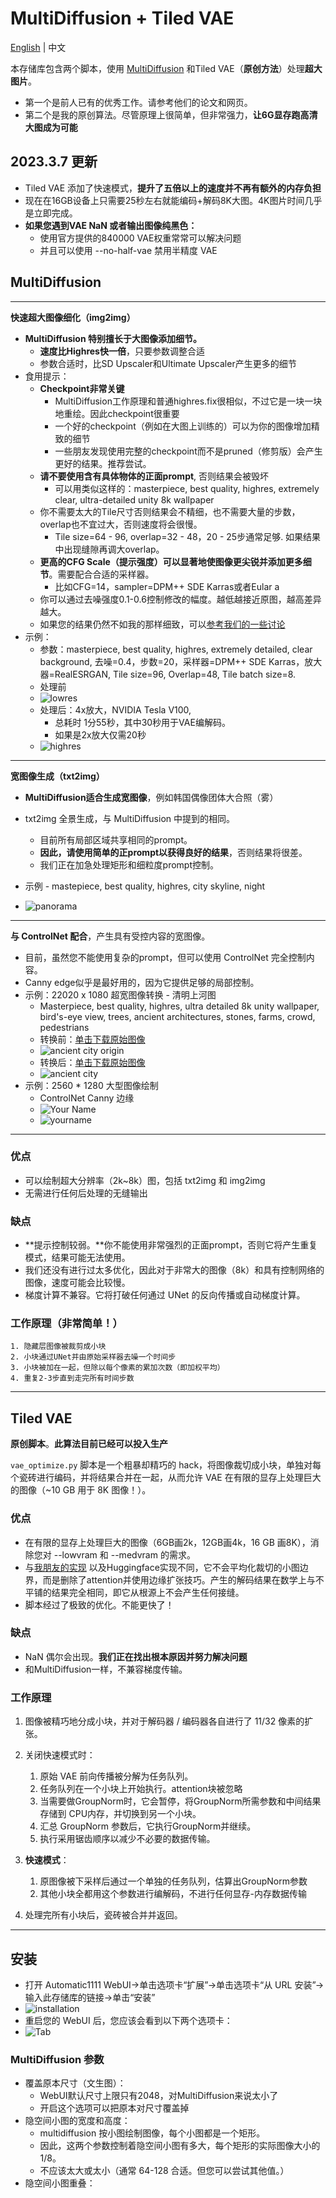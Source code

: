 
# MultiDiffusion + Tiled VAE

[English](readme.md) | 中文

本存储库包含两个脚本，使用 [MultiDiffusion](multidiffusion.github.io) 和Tiled VAE（**原创方法**）处理**超大图片**。

- 第一个是前人已有的优秀工作。请参考他们的论文和网页。
- 第二个是我的原创算法。尽管原理上很简单，但非常强力，**让6G显存跑高清大图成为可能**

##  2023.3.7 更新

- Tiled VAE 添加了快速模式，**提升了五倍以上的速度并不再有额外的内存负担**
- 现在在16GB设备上只需要25秒左右就能编码+解码8K大图。4K图片时间几乎是立即完成。
- **如果您遇到VAE NaN 或者输出图像纯黑色：**
  - 使用官方提供的840000 VAE权重常常可以解决问题
  - 并且可以使用 --no-half-vae 禁用半精度 VAE

## MultiDiffusion

****

**快速超大图像细化（img2img）**

- **MultiDiffusion 特别擅长于大图像添加细节。**
  - **速度比Highres快一倍**，只要参数调整合适
  - 参数合适时，比SD Upscaler和Ultimate Upscaler产生更多的细节
- 食用提示：
  - **Checkpoint非常关键**
    - MultiDiffusion工作原理和普通highres.fix很相似，不过它是一块一块地重绘。因此checkpoint很重要
    - 一个好的checkpoint（例如在大图上训练的）可以为你的图像增加精致的细节
    - 一些朋友发现使用完整的checkpoint而不是pruned（修剪版）会产生更好的结果。推荐尝试。
  - **请不要使用含有具体物体的正面prompt**, 否则结果会被毁坏
    - 可以用类似这样的：masterpiece, best quality, highres, extremely clear, ultra-detailed unity 8k wallpaper
  - 你不需要太大的Tile尺寸否则结果会不精细，也不需要大量的步数，overlap也不宜过大，否则速度将会很慢。
    - Tile size=64 - 96, overlap=32 - 48，20 - 25步通常足够. 如果结果中出现缝隙再调大overlap。
  - **更高的CFG Scale（提示强度）可以显著地使图像更尖锐并添加更多细节**。需要配合合适的采样器。
    - 比如CFG=14，sampler=DPM++ SDE Karras或者Eular a
  - 你可以通过去噪强度0.1-0.6控制修改的幅度。越低越接近原图，越高差异越大。
  - 如果您的结果仍然不如我的那样细致，可以[参考我们的一些讨论](https://github.com/pkuliyi2015/multidiffusion-upscaler-for-automatic1111/issues/3)
- 示例：
  - 参数：masterpiece, best quality, highres, extremely detailed, clear background, 去噪=0.4，步数=20，采样器=DPM++ SDE Karras，放大器=RealESRGAN, Tile size=96, Overlap=48, Tile batch size=8.
  - 处理前
  - ![lowres](https://github.com/pkuliyi2015/multidiffusion-upscaler-for-automatic1111/blob/docs/imgs/lowres.jpg?raw=true)
  - 处理后：4x放大，NVIDIA Tesla V100,
    - 总耗时 1分55秒，其中30秒用于VAE编解码。
    - 如果是2x放大仅需20秒
  - ![highres](https://github.com/pkuliyi2015/multidiffusion-upscaler-for-automatic1111/blob/docs/imgs/highres.jpeg?raw=true)

****

**宽图像生成（txt2img）**

- **MultiDiffusion适合生成宽图像**，例如韩国偶像团体大合照（雾）
- txt2img 全景生成，与 MultiDiffusion 中提到的相同。
  - 目前所有局部区域共享相同的prompt。
  - **因此，请使用简单的正prompt以获得良好的结果**，否则结果将很差。
  - 我们正在加急处理矩形和细粒度prompt控制。
- 示例 - mastepiece, best quality, highres, city skyline, night

- ![panorama](https://github.com/pkuliyi2015/multidiffusion-upscaler-for-automatic1111/blob/docs/imgs/city_panorama.jpeg?raw=true)

****

**与 ControlNet 配合**，产生具有受控内容的宽图像。

- 目前，虽然您不能使用复杂的prompt，但可以使用 ControlNet 完全控制内容。
- Canny edge似乎是最好用的，因为它提供足够的局部控制。
- 示例：22020 x 1080 超宽图像转换 - 清明上河图
  - Masterpiece, best quality, highres, ultra detailed 8k unity wallpaper, bird's-eye view, trees, ancient architectures, stones, farms, crowd, pedestrians
  - 转换前：[单击下载原始图像](https://github.com/pkuliyi2015/multidiffusion-upscaler-for-automatic1111/blob/docs/imgs/ancient_city_origin.jpeg)
  - ![ancient city origin](https://github.com/pkuliyi2015/multidiffusion-upscaler-for-automatic1111/blob/docs/imgs/ancient_city_origin.jpeg?raw=true)
  - 转换后：[单击下载原始图像](https://github.com/pkuliyi2015/multidiffusion-upscaler-for-automatic1111/blob/docs/imgs/ancient_city.jpeg)
  - ![ancient city](https://github.com/pkuliyi2015/multidiffusion-upscaler-for-automatic1111/blob/docs/imgs/ancient_city.jpeg?raw=true)
- 示例：2560 * 1280 大型图像绘制
  - ControlNet Canny 边缘
  - ![Your Name](https://github.com/pkuliyi2015/multidiffusion-upscaler-for-automatic1111/blob/docs/imgs/yourname_canny.jpeg?raw=true)
  - ![yourname](https://github.com/pkuliyi2015/multidiffusion-upscaler-for-automatic1111/blob/docs/imgs/yourname.jpeg?raw=true)

****

  ### 优点

  - 可以绘制超大分辨率（2k~8k）图，包括 txt2img 和 img2img
  - 无需进行任何后处理的无缝输出

  ### 缺点

  - **提示控制较弱。**你不能使用非常强烈的正面prompt，否则它将产生重复模式，结果可能无法使用。
  - 我们还没有进行过太多优化，因此对于非常大的图像（8k）和具有控制网络的图像，速度可能会比较慢。
  - 梯度计算不兼容。它将打破任何通过 UNet 的反向传播或自动梯度计算。

  ### 工作原理（非常简单！）

    1. 隐藏层图像被裁剪成小块
    2. 小块通过UNet并由原始采样器去噪一个时间步
    3. 小块被加在一起，但除以每个像素的累加次数（即加权平均）
    4. 重复2-3步直到走完所有时间步数

****

## Tiled VAE

**原创脚本**。**此算法目前已经可以投入生产**

`vae_optimize.py` 脚本是一个粗暴却精巧的 hack，将图像裁切成小块，单独对每个瓷砖进行编码，并将结果合并在一起，从而允许 VAE 在有限的显存上处理巨大的图像（~10 GB 用于 8K 图像！）。

### 优点

- 在有限的显存上处理巨大的图像（6GB画2k，12GB画4k，16 GB 画8K），消除您对 --lowvram 和 --medvram 的需求。
- 与[我朋友的实现](https://github.com/Kahsolt/stable-diffusion-webui-vae-tile-infer) 以及Huggingface实现不同，它不会平均化裁切的小图边界，而是删除了attention并使用边缘扩张技巧。产生的解码结果在数学上与不平铺的结果完全相同，即它从根源上不会产生任何接缝。
- 脚本经过了极致的优化。不能更快了！

### 缺点

- NaN 偶尔会出现。**我们正在找出根本原因并努力解决问题**
- 和MultiDiffusion一样，不兼容梯度传输。

### 工作原理

1. 图像被精巧地分成小块，并对于解码器 / 编码器各自进行了 11/32 像素的扩张。
2. 关闭快速模式时：
   1. 原始 VAE 前向传播被分解为任务队列。
   2. 任务队列在一个小块上开始执行。attention块被忽略
   3. 当需要做GroupNorm时，它会暂停，将GroupNorm所需参数和中间结果存储到 CPU内存，并切换到另一个小块。
   4. 汇总 GroupNorm 参数后，它执行GroupNorm并继续。
   5. 执行采用锯齿顺序以减少不必要的数据传输。

3. **快速模式**：
   1. 原图像被下采样后通过一个单独的任务队列，估算出GroupNorm参数
   2. 其他小块全都用这个参数进行编解码，不进行任何显存-内存数据传输

4. 处理完所有小块后，瓷砖被合并并返回。

****

## 安装

- 打开 Automatic1111 WebUI->单击选项卡“扩展”->单击选项卡“从 URL 安装”->输入此存储库的链接->单击“安装”
- ![installation](https://github.com/pkuliyi2015/multidiffusion-upscaler-for-automatic1111/blob/docs/imgs/installation.png?raw=true)
- 重启您的 WebUI 后，您应该会看到以下两个选项卡：
- ![Tab](https://github.com/pkuliyi2015/multidiffusion-upscaler-for-automatic1111/blob/docs/imgs/Tab.png?raw=true)

### MultiDiffusion 参数

- 覆盖原本尺寸（文生图）：
  - WebUI默认尺寸上限只有2048，对MultiDiffusion来说太小了
  - 开启这个选项可以把原本对尺寸覆盖掉
- 隐空间小图的宽度和高度：
  - multidiffusion 按小图绘制图像，每个小图都是一个矩形。
  - 因此，这两个参数控制着隐空间小图有多大，每个矩形的实际图像大小的 1/8。
  - 不应该太大或太小（通常 64-128 合适。但您可以尝试其他值。）
- 隐空间小图重叠：